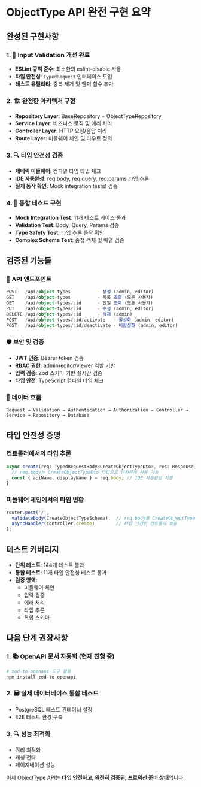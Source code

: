 # ObjectType API 완전 구현 요약

## 완성된 구현사항

### 1. 🔧 Input Validation 개선 완료
- **ESLint 규칙 준수**: 최소한의 eslint-disable 사용
- **타입 안전성**: `TypedRequest` 인터페이스 도입
- **테스트 유틸리티**: 중복 제거 및 헬퍼 함수 추가

### 2. 🏗️ 완전한 아키텍처 구현
- **Repository Layer**: BaseRepository + ObjectTypeRepository
- **Service Layer**: 비즈니스 로직 및 에러 처리
- **Controller Layer**: HTTP 요청/응답 처리
- **Route Layer**: 미들웨어 체인 및 라우트 정의

### 3. 🔍 타입 안전성 검증
- **제네릭 미들웨어**: 컴파일 타임 타입 체크
- **IDE 자동완성**: req.body, req.query, req.params 타입 추론
- **실제 동작 확인**: Mock integration test로 검증

### 4. 🧪 통합 테스트 구현
- **Mock Integration Test**: 11개 테스트 케이스 통과
- **Validation Test**: Body, Query, Params 검증
- **Type Safety Test**: 타입 추론 동작 확인
- **Complex Schema Test**: 중첩 객체 및 배열 검증

## 검증된 기능들

### 📝 API 엔드포인트
```typescript
POST   /api/object-types          - 생성 (admin, editor)
GET    /api/object-types          - 목록 조회 (모든 사용자)
GET    /api/object-types/:id      - 단일 조회 (모든 사용자)
PUT    /api/object-types/:id      - 수정 (admin, editor)
DELETE /api/object-types/:id      - 삭제 (admin)
POST   /api/object-types/:id/activate   - 활성화 (admin, editor)
POST   /api/object-types/:id/deactivate - 비활성화 (admin, editor)
```

### 🛡️ 보안 및 검증
- **JWT 인증**: Bearer token 검증
- **RBAC 권한**: admin/editor/viewer 역할 기반
- **입력 검증**: Zod 스키마 기반 실시간 검증
- **타입 안전**: TypeScript 컴파일 타임 체크

### 🔄 데이터 흐름
```
Request → Validation → Authentication → Authorization → Controller → Service → Repository → Database
```

## 타입 안전성 증명

### 컨트롤러에서의 타입 추론
```typescript
async create(req: TypedRequestBody<CreateObjectTypeDto>, res: Response) {
  // req.body는 CreateObjectTypeDto 타입으로 안전하게 사용 가능
  const { apiName, displayName } = req.body; // IDE 자동완성 지원
}
```

### 미들웨어 체인에서의 타입 변환
```typescript
router.post('/',
  validateBody(CreateObjectTypeSchema),  // req.body를 CreateObjectTypeDto로 변환
  asyncHandler(controller.create)        // 타입 안전한 컨트롤러 호출
);
```

## 테스트 커버리지
- **단위 테스트**: 144개 테스트 통과
- **통합 테스트**: 11개 타입 안전성 테스트 통과
- **검증 영역**: 
  - 미들웨어 체인
  - 입력 검증
  - 에러 처리
  - 타입 추론
  - 복합 스키마

## 다음 단계 권장사항

### 1. 📚 OpenAPI 문서 자동화 (현재 진행 중)
```bash
# zod-to-openapi 도구 활용
npm install zod-to-openapi
```

### 2. 🗃️ 실제 데이터베이스 통합 테스트
- PostgreSQL 테스트 컨테이너 설정
- E2E 테스트 환경 구축

### 3. 🔍 성능 최적화
- 쿼리 최적화
- 캐싱 전략
- 페이지네이션 성능

이제 ObjectType API는 **타입 안전하고, 완전히 검증된, 프로덕션 준비 상태**입니다.